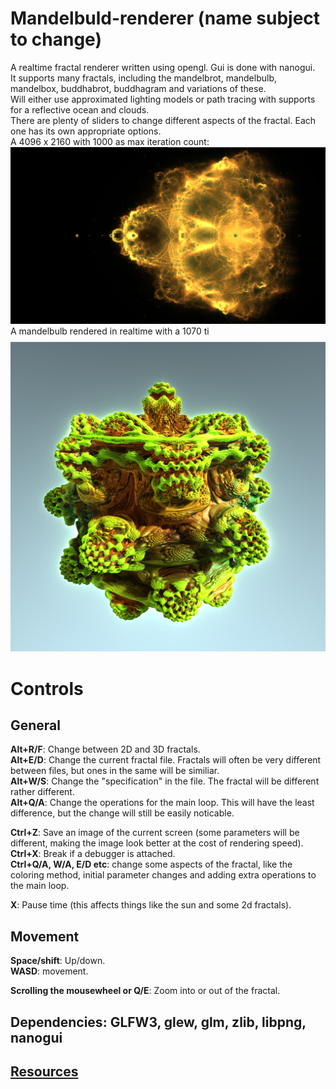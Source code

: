 
# Mandelbuld-renderer (name subject to change)
A realtime fractal renderer written using opengl. Gui is done with nanogui.<br/>
It supports many fractals, including the mandelbrot, mandelbulb, mandelbox, buddhabrot, buddhagram and variations of these.<br/>
Will either use approximated lighting models or path tracing with supports for a reflective ocean and clouds.<br/>
There are plenty of sliders to change different aspects of the fractal. Each one has its own appropriate options.<br/>
A 4096 x 2160 with 1000 as max iteration count:<br/>
![Alt text](/Images/buddhabrot.png?raw=true)
A mandelbulb rendered in realtime with a 1070 ti<br/>
![Alt text](/Images/sample.png?raw=true "Rendered in realmtime with a 1070 ti")
# **Controls**<br/>
## **General**<br/>
**Alt+R/F**: Change between 2D and 3D fractals. <br/>
**Alt+E/D**: Change the current fractal file. Fractals will often be very different between files, but ones in the same will be similiar.<br/>
**Alt+W/S**: Change the "specification" in the file. The fractal will be different rather different.<br/>
**Alt+Q/A**: Change the operations for the main loop. This will have the least difference, but the change will still be easily noticable.<br/>

**Ctrl+Z**: Save an image of the current screen (some parameters will be different, making the image look better at the cost of rendering speed).<br/>
**Ctrl+X**: Break if a debugger is attached.<br/>
**Ctrl+Q/A, W/A, E/D etc**: change some aspects of the fractal, like the coloring method, initial parameter changes and adding extra operations to the main loop.<br/>

**X**: Pause time (this affects things like the sun and some 2d fractals).<br/>


## **Movement**<br/>
**Space/shift**: Up/down.<br/>
**WASD**: movement.<br/>

**Scrolling the mousewheel or Q/E**: Zoom into or out of the fractal.<br/>

## **Dependencies**: GLFW3, glew, glm, zlib, libpng, nanogui<br/>
## **[Resources](https://github.com/Matistjati/Mandelbuld-renderer/blob/master/resources.md)** <br/>




